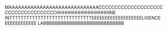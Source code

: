MAAAAAAAAAAAAAAAAAAAAAAAAAAAAACCCCCCCCCCCCCCCCCCCCCCCCCCCCCCCCCCCCHHHHHHHHHHHHHHHHINE INTTTTTTTTTTTTTTTTTTTTTTTTTTTTTEEEEEEEEEEEEEEEEEEELIGENCEEEEEEEEEEEEE LABBBBBBBBBBBBBBBBBBBBBBBBBBBB
